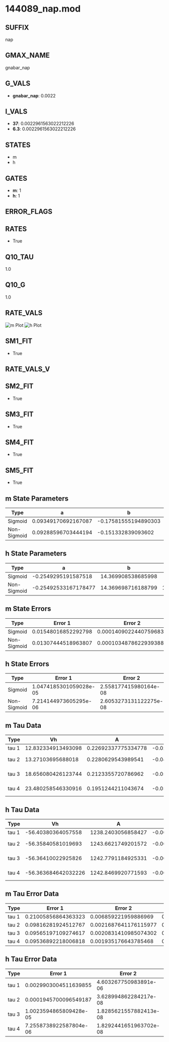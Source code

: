 # 144089_nap.mod

## SUFFIX

nap

## GMAX_NAME

gnabar_nap

## G_VALS

- **gnabar_nap**: 0.0022

## I_VALS

- **37**: 0.0022961563022212226
- **6.3**: 0.0022961563022212226

## STATES

- m
- h

## GATES

- **m**: 1
- **h**: 1

## ERROR_FLAGS


## RATES

- True

## Q10_TAU

1.0

## Q10_G

1.0

## RATE_VALS

![m Plot](/Users/pbozelos/Dropbox/icg-Chai-Panos/supermodels/output_markdown_files/Na/144089_nap.mod/images/m.png)
![h Plot](/Users/pbozelos/Dropbox/icg-Chai-Panos/supermodels/output_markdown_files/Na/144089_nap.mod/images/h.png)

## SM1_FIT

- True

## RATE_VALS_V

## SM2_FIT

- True

## SM3_FIT

- True

## SM4_FIT

- True

## SM5_FIT

- True

## m State Parameters

| Type | a | b | c | d |
| --- | --- | --- | --- | --- |
| Sigmoid | 0.09349170692167087 | -0.17581555194890303 |
| Non-Sigmoid | 0.09288596703444194 | -0.151332839093602 | 1.0071417575840573 | 0.0011152925941427998 |

## h State Parameters

| Type | a | b | c | d |
| --- | --- | --- | --- | --- |
| Sigmoid | -0.2549295191587518 | 14.369908538685998 |
| Non-Sigmoid | -0.25492533167178477 | 14.369698716188799 | 1.0000072616182951 | 7.528070429088948e-07 |

## m State Errors

| Type | Error 1 | Error 2 | Error 3 |
| --- | --- | --- | --- |
| Sigmoid | 0.01548016852292798 | 0.00014090224407596833 | 0.012134014135865347 |
| Non-Sigmoid | 0.01307444518963807 | 0.00010348786229393884 | 0.010248305922166938 |

## h State Errors

| Type | Error 1 | Error 2 | Error 3 |
| --- | --- | --- | --- |
| Sigmoid | 1.0474185301059028e-05 | 2.558177415980164e-08 | 8.787061969127911e-06 |
| Non-Sigmoid | 7.214144973605295e-06 | 2.6053273131122275e-08 | 6.0521307495803985e-06 |

## m Tau Data

| Type | Vh | A | b1 | b2 | c1 | c2 | d1 | d2 | e1 | e2 |
| --- | --- | --- | --- | --- | --- | --- | --- | --- | --- | --- |
| tau 1 | 12.832334913493098 | 0.22692337775334778 | -0.027877548029018727 | -0.017982361254972375 |
| tau 2 | 13.27103695688018 | 0.2280629543989541 | -0.04422126037658879 | 0.00028417690963036704 | -0.024542318030727924 | -8.168713254696493e-05 |
| tau 3 | 18.656080426123744 | 0.2123355720786962 | -0.050274220046745026 | 0.0005292218628834532 | -1.981870893788227e-06 | -0.020239876160677215 | -4.830684204968792e-05 | 1.905569145503293e-08 |
| tau 4 | 23.480258546330916 | 0.1951244211043674 | -0.05016947487561616 | 0.0006942981237482214 | -6.278485885704753e-06 | 3.099532875991035e-08 | -0.0148740338013085 | 1.8325013694025598e-06 | -3.877043087868203e-10 | -1.15171675779677e-09 |

## h Tau Data

| Type | Vh | A | b1 | b2 | c1 | c2 | d1 | d2 | e1 | e2 |
| --- | --- | --- | --- | --- | --- | --- | --- | --- | --- | --- |
| tau 1 | -56.40380364057558 | 1238.2403056858427 | -0.006320945509332428 | -0.24979877121629454 |
| tau 2 | -56.35840581019693 | 1243.6621749201572 | -0.006509905558444714 | 1.409610628369553e-06 | -0.24826263490961079 | 1.6594798902456587e-05 |
| tau 3 | -56.36410022925826 | 1242.7791184925331 | -0.006467973400077586 | 7.564042487929376e-07 | 2.8345947661444683e-09 | -0.24847584289461602 | -2.428416114702049e-06 | -6.517393913997533e-08 |
| tau 4 | -56.363684642032226 | 1242.8469920771593 | -0.006472132433834323 | 8.532828152304775e-07 | 1.9628321704971545e-09 | 2.6293514987486304e-12 | -0.24846441493196175 | -7.2676502216729e-07 | -3.217982476655913e-08 | -3.86271068787375e-09 |

## m Tau Error Data

| Type | Error 1 | Error 2 | Error 3 |
| --- | --- | --- | --- |
| tau 1 | 0.21005856864363323 | 0.006859221959886969 | 0.06730205108935372 |
| tau 2 | 0.09816281924512767 | 0.0021687641176115977 | 0.03145103348351706 |
| tau 3 | 0.09565197109274617 | 0.0020831410985074302 | 0.030646566273632027 |
| tau 4 | 0.09536892218006818 | 0.001935176643785468 | 0.030555878364517692 |

## h Tau Error Data

| Type | Error 1 | Error 2 | Error 3 |
| --- | --- | --- | --- |
| tau 1 | 0.0029903004511639855 | 4.603267750983891e-06 | 0.001423413136805377 |
| tau 2 | 0.0001945700096549187 | 3.628994862284217e-08 | 9.261728454856609e-05 |
| tau 3 | 1.0023594865809428e-05 | 1.8285621557882413e-08 | 4.771332126326741e-06 |
| tau 4 | 7.2558738922587804e-06 | 1.8292441651963702e-08 | 3.4538690629645786e-06 |

